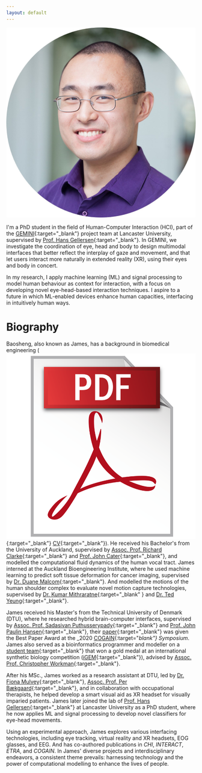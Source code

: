 ```yaml
---
layout: default
---
```


![James](images/HOU_circle.jpg)

I'm a PhD student in the field of Human-Computer Interaction (HCI), part of the [GEMINI](https://gemini-erc.eu/){:target="_blank"} project team at Lancaster University, supervised by [Prof. Hans Gellersen](https://www.lancaster.ac.uk/scc/about-us/people/hans-gellersen){:target="_blank"}. In GEMINI, we investigate the coordination of eye, head and body to design multimodal interfaces that better reflect the interplay of gaze and movement, and that let users interact more naturally in extended reality (XR), using their eyes and body in concert.

In my research, I apply machine learning (ML) and signal processing to model human behaviour as context for interaction, with a focus on developing novel eye-head-based interaction techniques. I aspire to a future in which ML-enabled devices enhance human capacities, interfacing in intuitively human ways.



<!-- > [<u>CV</u>](docs/resume.pdf){:target="_blank"}<br>
> [<u>Google Scholar</u>](https://scholar.google.com/citations?user=hwPzzQcAAAAJ&hl=en){:target="_blank"}<br>
> [<u>LinkedIn</u>](https://uk.linkedin.com/in/baosheng-james-hou-420931217){:target="_blank"}<br>
> [<u>Twitter</u>](https://twitter.com/JamesBHou){:target="_blank"}<br>
> [<u>Email</u>](mailto:b.hou2@lancaster.ac.uk){:target="_blank"}<br> -->

# Biography
Baosheng, also known as James, has a background in biomedical engineering ([<img src="images/pdfLogo.png" alt="pdf logo" class="responsive-image">](docs/resume.pdf){:target="_blank"} [CV](docs/resume.pdf){:target="_blank"}). He received his Bachelor's from the University of Auckland, supervised by [Assoc. Prof. Richard Clarke](https://profiles.auckland.ac.nz/rj-clarke){:target="_blank"} and [Prof. John Cater](https://www.canterbury.ac.nz/engineering/contact-us/people/john-cater.html){:target="_blank"}, and modelled the computational fluid dynamics of the human vocal tract. James interned at the Auckland Bioengineering Institute, where he used machine learning to predict soft tissue deformation for cancer imaging, supervised by [Dr. Duane Malcom](https://www.flowx.io/about/){:target="_blank"}. And modelled the motions of the human shoulder complex to evaluate novel motion capture technologies, supervised by [Dr. Kumar Mithraratne](https://profiles.auckland.ac.nz/p-mithraratne/about){:target="_blank" } and [Dr. Ted Yeung](https://profiles.auckland.ac.nz/ted-yeung){:target="_blank"}.

James received his Master's from the Technical University of Denmark (DTU), where he researched hybrid brain-computer interfaces, supervised by [Assoc. Prof. Sadasivan Puthusserypady](https://orbit.dtu.dk/en/persons/sadasivan-puthusserypady){:target="_blank"} and [Prof. John Paulin Hansen](https://orbit.dtu.dk/en/persons/john-paulin-hansen){:target="_blank"}, their [paper](https://dl.acm.org/doi/abs/10.1145/3379157.3388932){:target="_blank"} was given the Best Paper Award at the _2020 [COGAIN](http://cogain.org/){:target="_blank"} Symposium_. James also served as a bioinformatics programmer and modeller on a [student team](https://2016.igem.org/Team:DTU-Denmark){:target="_blank"} that won a gold medal at an international synthetic biology competition ([iGEM](https://igem.org/){:target="_blank"}), advised by [Assoc. Prof. Christopher Workman](https://orbit.dtu.dk/en/persons/christopher-workman){:target="_blank"}. 

After his MSc., James worked as a research assistant at DTU, led by [Dr. Fiona Mulvey](https://orbit.dtu.dk/en/persons/fiona-b-mulvey){:target="_blank"}, [Assoc. Prof. Per Bækgaard](https://orbit.dtu.dk/en/persons/per-b%C3%A6kgaard){:target="_blank"}, and in collaboration with occupational therapists, he helped develop a smart visual aid as XR headset for visually imparied patients. James later joined the lab of [Prof. Hans Gellersen](https://www.lancaster.ac.uk/scc/about-us/people/hans-gellersen){:target="_blank"} at Lancaster University as a PhD student, where he now applies ML and signal processing to develop novel classifiers for eye-head movements. 

Using an experimental approach, James explores various interfacing technologies, including eye tracking, virtual reality and XR headsets, EOG glasses, and EEG. And has co-authored publications in _CHI_, _INTERACT_, _ETRA_, and _COGAIN_. In James' diverse projects and interdisciplinary endeavors, a consistent theme prevails: harnessing technology and the power of computational modelling to enhance the lives of people.

